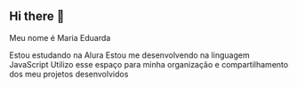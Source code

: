 ## Hi there 👋

Meu nome é Maria Eduarda

Estou estudando na Alura
Estou me desenvolvendo na linguagem JavaScript
Utilizo esse espaço para minha organização e compartilhamento dos meu projetos desenvolvidos
